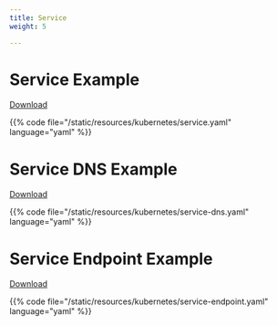 ```yaml
---
title: Service
weight: 5

---
```


# Service Example

[Download](/resources/kubernetes/service.yaml)

{{% code file="/static/resources/kubernetes/service.yaml" language="yaml" %}}

# Service DNS Example

[Download](/resources/kubernetes/service-dns.yaml)

{{% code file="/static/resources/kubernetes/service-dns.yaml" language="yaml" %}}

# Service Endpoint Example

[Download](/resources/kubernetes/service-endpoint.yaml)

{{% code file="/static/resources/kubernetes/service-endpoint.yaml" language="yaml" %}}